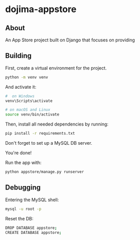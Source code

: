 # dojima-appstore

## About

An App Store project built on Django that focuses on providing

## Building

First, create a virtual environment for the project.

```bash
python -m venv venv
```

And activate it:

```bash
#  on Windows
venv\Scripts\activate

# on macOS and Linux
source venv/bin/activate
```

Then, install all needed dependencies by running:

```bash
pip install -r requirements.txt
```

Don't forget to set up a MySQL DB server.

You're done!

Run the app with:

```bash
python appstore/manage.py runserver
```

## Debugging

Entering the MySQL shell:

```bash
mysql -u root -p
```

Reset the DB:

```bash
DROP DATABASE appstore;
CREATE DATABASE appstore;
```